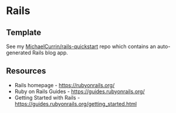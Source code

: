# Rails


## Template

See my [MichaelCurrin/rails-quickstart](https://github.com/MichaelCurrin/rails-quickstart) repo which contains an auto-generated Rails blog app.


## Resources

- Rails homepage - https://rubyonrails.org/
- Ruby on Rails Guides - https://guides.rubyonrails.org/
- Getting Started with Rails - https://guides.rubyonrails.org/getting_started.html
